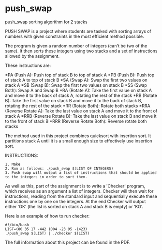 # push_swap
push_swap sorting algorithm for 2 stacks

PUSH SWAP is a project where students are tasked with sorting arrays of numbers with given constraints in the most efficient method possible.

The program is given a random number of integers (can't be two of the same). It then sorts these integers using two stacks and a set of instructions allowed by the assignment.

These instructions are:

*PA (Push A): Push top of stack B to top of stack A
*PB (Push B): Push top of stack A to top of stack B
*SA (Swap A): Swap the first two values on stack A
*SB (Swap B): Swap the first two values on stack B
*SS (Swap Both): Swap A and Swap B
*RA (Rotate A): Take the first value on stack A and move it to the back of stack A, rotating the rest of the stack
*RB (Rotate B): Take the first value on stack B and move it to the back of stack B, rotating the rest of the stack
*RR (Rotate Both): Rotate both stacks
*RRA (Reverse Rotate A): Take the last value on stack A and move it to the front of stack A
*RRB (Reverse Rotate B): Take the last value on stack B and move it to the front of stack B
*RRR (Reverse Rotate Both): Reverse rotate both stacks

The method used in this project combines quicksort with insertion sort. It partitions stack A until it is a small enough size to effectively use insertion sort.

INSTRUCTIONS:
```
1. Make
2. Run as follows: ./push_swap $(LIST OF INTEGERS)
3. Push swap will output a list of instructions that should be applied to the integers in order to sort them.
```

As well as this, part of the assignment is to write a 'Checker' program, which receives as an argument a list of integers.
Checker will then wait for instructions, reading from the standard input and sequentially execute these instructions one by one on the integers.
At the end Checker will output either 'OK' (the list is sorted on stack A and stack B is empty) or 'KO'.

Here is an example of how to run checker:
```
#!/bin/bash
LIST=(80 35 17 -442 1004 -23 95 -1423)
./push_swap $(LIST) | ./checker $(LIST)
```
The full information about this project can be found in the PDF.
